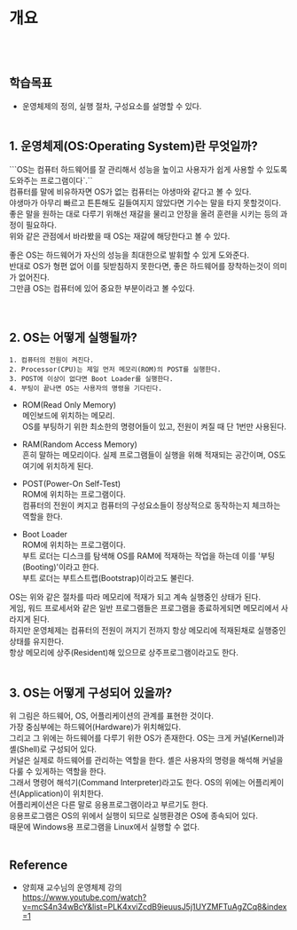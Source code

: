 # 개요
<br></br>

## 학습목표
* 운영체제의 정의, 실행 절차, 구성요소를 설명할 수 있다.
<br></br>

## 1. 운영체제(OS:Operating System)란 무엇일까?
```OS는 컴퓨터 하드웨어를 잘 관리해서 성능을 높이고 사용자가 쉽게 사용할 수 있도록 도와주는 프로그램이다`.``   
컴퓨터를 말에 비유하자면 OS가 없는 컴퓨터는 야생마와 같다고 볼 수 있다.  
야생마가 아무리 빠르고 튼튼해도 길들여지지 않았다면 기수는 말을 타지 못할것이다.  
좋은 말을 원하는 대로 다루기 위해선 재갈을 물리고 안장을 올려 훈련을 시키는 등의 과정이 필요하다.  
위와 같은 관점에서 바라봤을 때 OS는 재갈에 해당한다고 볼 수 있다.  

좋은 OS는 하드웨어가 자신의 성능을 최대한으로 발휘할 수 있게 도와준다.  
반대로 OS가 형편 없어 이를 뒷받침하지 못한다면, 좋은 하드웨어를 장착하는것이 의미가 없어진다.  
그만큼 OS는 컴퓨터에 있어 중요한 부분이라고 볼 수있다.  
<br></br>

## 2. OS는 어떻게 실행될까?

```
1. 컴퓨터의 전원이 켜진다.
2. Processor(CPU)는 제일 먼저 메모리(ROM)의 POST를 실행한다.  
3. POST에 이상이 없다면 Boot Loader를 실행한다.  
4. 부팅이 끝나면 OS는 사용자의 명령을 기다린다.
```

* ROM(Read Only Memory)  
메인보드에 위치하는 메모리.  
OS를 부팅하기 위한 최소한의 명령어들이 있고, 전원이 켜질 때 단 1번만 사용된다.

* RAM(Random Access Memory)  
흔히 말하는 메모리이다. 실제 프로그램들이 실행을 위해 적재되는 공간이며, OS도 여기에 위치하게 된다.

* POST(Power-On Self-Test)  
ROM에 위치하는 프로그램이다.  
컴퓨터의 전원이 켜지고 컴퓨터의 구성요소들이 정상적으로 동작하는지 체크하는 역할을 한다.

* Boot Loader  
ROM에 위치하는 프로그램이다.  
부트 로더는 디스크를 탐색해 OS를 RAM에 적재하는 작업을 하는데 이를 '부팅(Booting)'이라고 한다.  
부트 로더는 부트스트랩(Bootstrap)이라고도 불린다.

OS는 위와 같은 절차를 따라 메모리에 적재가 되고 계속 실행중인 상태가 된다.  
게임, 워드 프로세서와 같은 일반 프로그램들은 프로그램을 종료하게되면 메모리에서 사라지게 된다.  
하지만 운영체제는 컴퓨터의 전원이 꺼지기 전까지 항상 메모리에 적재된채로 실행중인 상태를 유지한다.  
항상 메모리에 상주(Resident)해 있으므로 상주프로그램이라고도 한다.
<br></br>

## 3. OS는 어떻게 구성되어 있을까?

위 그림은 하드웨어, OS, 어플리케이션의 관계를 표현한 것이다.  
가장 중심부에는 하드웨어(Hardware)가 위치해있다.  
그리고 그 위에는 하드웨어를 다루기 위한 OS가 존재한다.
OS는 크게 커널(Kernel)과 셸(Shell)로 구성되어 있다.  
커널은 실제로 하드웨어를 관리하는 역할을 한다.
셸은 사용자의 명령을 해석해 커널을 다룰 수 있게하는 역할을 한다.  
그래서 명령어 해석기(Command Interpreter)라고도 한다. 
OS의 위에는 어플리케이션(Application)이 위치한다.  
어플리케이션은 다른 말로 응용프로그램이라고 부르기도 한다.  
응용프로그램은 OS의 위에서 실행이 되므로 실행환경은 OS에 종속되어 있다.  
때문에 Windows용 프로그램을 Linux에서 실행할 수 없다.
<br></br>

## Reference
* 양희재 교수님의 운영체제 강의  
https://www.youtube.com/watch?v=mcS4n34wBcY&list=PLK4xviZcdB9ieuusJ5j1UYZMFTuAgZCq8&index=1